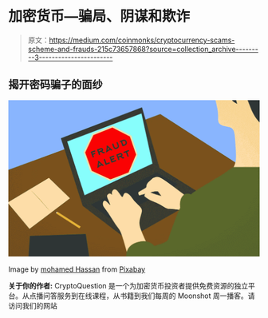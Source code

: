 # 加密货币—骗局、阴谋和欺诈

> 原文：<https://medium.com/coinmonks/cryptocurrency-scams-scheme-and-frauds-215c73657868?source=collection_archive---------3----------------------->

## 揭开密码骗子的面纱

![](img/e092563117aa731076150ef5807f028b.png)

Image by [mohamed Hassan](https://pixabay.com/users/mohamed_hassan-5229782/?utm_source=link-attribution&utm_medium=referral&utm_campaign=image&utm_content=3188092) from [Pixabay](https://pixabay.com/?utm_source=link-attribution&utm_medium=referral&utm_campaign=image&utm_content=3188092)

**关于你的作者:** CryptoQuestion 是一个为加密货币投资者提供免费资源的独立平台。从点播问答服务到在线课程，从书籍到我们每周的 Moonshot 周一播客。请访问我们的网站